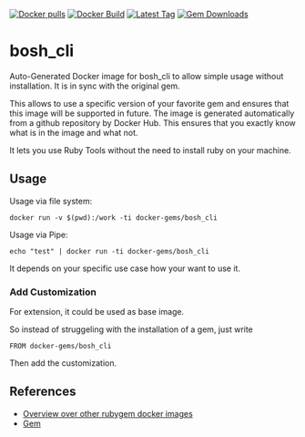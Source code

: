 [![Docker pulls](https://img.shields.io/docker/pulls/rubygem/bosh_cli.svg)](https://hub.docker.com/r/rubygem/bosh_cli/)
[![Docker Build](https://img.shields.io/docker/automated/rubygem/bosh_cli.svg)](https://hub.docker.com/r/rubygem/bosh_cli/)
[![Latest Tag](https://img.shields.io/github/tag/docker-rubygem/bosh_cli.svg)](https://hub.docker.com/r/rubygem/bosh_cli/)
[![Gem Downloads](https://img.shields.io/gem/dt/bosh_cli.svg)](https://rubygems.org/gems/bosh_cli/)
# bosh_cli

Auto-Generated Docker image for bosh_cli to allow simple usage without installation.
It is in sync with the original gem.

This allows to use a specific version of your favorite gem and ensures that this image will be supported in future.
The image is generated automatically from a github repository by Docker Hub.
This ensures that you exactly know what is in the image and what not.

It lets you use Ruby Tools without the need to install ruby on your machine.

## Usage

Usage via file system:

`docker run -v $(pwd):/work -ti docker-gems/bosh_cli`

Usage via Pipe:

`echo "test" | docker run -ti docker-gems/bosh_cli`

It depends on your specific use case how your want to use it.

### Add Customization

For extension, it could be used as base image.

So instead of struggeling with the installation of a gem, just write

`FROM docker-gems/bosh_cli`

Then add the customization.

## References

 - [Overview over other rubygem docker images](https://github.com/thinkbot/docker-rubygem)
 - [Gem](https://rubygems.org/gems/bosh_cli/)
